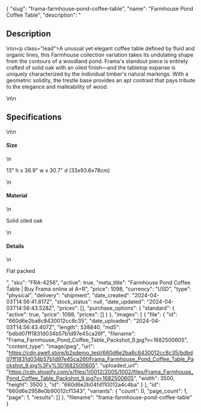 {
  "slug": "frama-farmhouse-pond-coffee-table",
  "name": "Farmhouse Pond Coffee Table",
  "description": "<h2>Description</h2>\n<!-- split -->\n<p class=\"lead\">A unusual yet elegant coffee table defined by fluid and organic lines, this Farmhouse collection variation takes its undulating shape from the contours of a woodland pond. Frama's standout piece is entirely crafted of solid oak with an oiled finish—and the tabletop expanse is uniquely characterized by the individual timber's natural markings. With a geometric solidity, the trestle base provides an apt contrast that pays tribute to the elegance and malleability of wood.</p>\n<!-- split -->\n<h2>Specifications</h2>\n<!-- split -->\n<h4>Size</h4>\n<p>13\" h x 36.9\" w x 30.7\" d (33x93.6x78cm)</p>\n<h4>Material</h4>\n<p>Solid oiled oak<br></p>\n<h4>Details</h4>\n<p>Flat packed</p>",
  "sku": "FRA-4256",
  "active": true,
  "meta_title": "Farmhouse Pond Coffee Table | Buy Frama online at A+R",
  "price": 1098,
  "currency": "USD",
  "type": "physical",
  "delivery": "shipment",
  "date_created": "2024-04-03T14:56:41.817Z",
  "stock_status": null,
  "date_updated": "2024-04-03T14:56:43.528Z",
  "prices": [],
  "purchase_options": {
    "standard": {
      "active": true,
      "price": 1098,
      "prices": []
    }
  },
  "images": [
    {
      "file": {
        "id": "660d6e2ba8c8430012cc8c35",
        "date_uploaded": "2024-04-03T14:56:43.407Z",
        "length": 538840,
        "md5": "bdbd07ff1831d034b57b1d97e45ca26f",
        "filename": "Frama_Farmhouse_Pond_Coffee_Table_Packshot_9.jpg?v=1682500605",
        "content_type": "image/jpeg",
        "url": "https://cdn.swell.store/b2sdemo_test/660d6e2ba8c8430012cc8c35/bdbd07ff1831d034b57b1d97e45ca26f/Frama_Farmhouse_Pond_Coffee_Table_Packshot_9.jpg%3Fv%3D1682500605",
        "uploaded_url": "https://cdn.shopify.com/s/files/1/0012/2005/1002/files/Frama_Farmhouse_Pond_Coffee_Table_Packshot_9.jpg?v=1682500605",
        "width": 3500,
        "height": 3500
      },
      "id": "660d6e2b04fd110012a4c4ba"
    }
  ],
  "id": "660d6e2958e0b90012cf1343",
  "variants": {
    "count": 0,
    "page_count": 1,
    "page": 1,
    "results": []
  },
  "filename": "frama-farmhouse-pond-coffee-table"
}